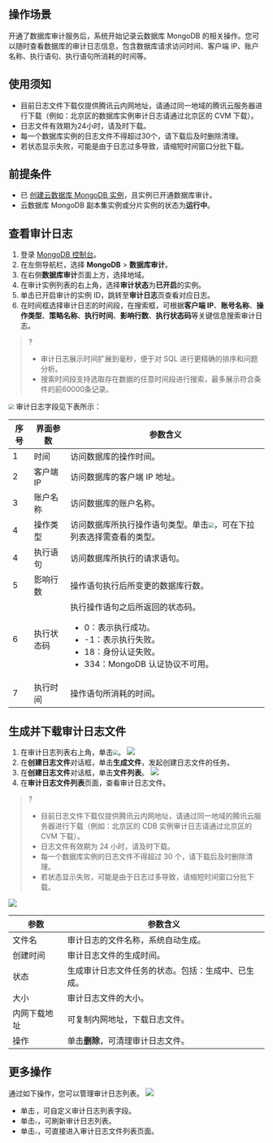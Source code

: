 ## 操作场景

开通了数据库审计服务后，系统开始记录云数据库 MongoDB 的相关操作。您可以随时查看数据库的审计日志信息，包含数据库请求访问时间、客户端 IP、账户名称、执行语句、执行语句所消耗的时间等。

## 使用须知

- 目前日志文件下载仅提供腾讯云内网地址，请通过同一地域的腾讯云服务器进行下载（例如：北京区的数据库实例审计日志请通过北京区的 CVM 下载）。
- 日志文件有效期为24小时，请及时下载。
- 每一个数据库实例的日志文件不得超过30个，请下载后及时删除清理。
- 若状态显示失败，可能是由于日志过多导致，请缩短时间窗口分批下载。

## 前提条件

- 已 [创建云数据库 MongoDB 实例](https://cloud.tencent.com/document/product/240/3551)，且实例已开通数据库审计。
- 云数据库 MongoDB 副本集实例或分片实例的状态为**运行中**。

## 查看审计日志

1. 登录 [MongoDB 控制台](https://console.cloud.tencent.com/mongodb)。
2. 在左侧导航栏，选择 **MongoDB** > **数据库审计**。
3. 在右侧**数据库审计**页面上方，选择地域。
4. 在审计实例列表的右上角，选择**审计状态**为**已开启**的实例。
5. 单击已开启审计的实例 ID，跳转至**审计日志**页查看对应日志。
6. 在时间框选择审计日志的时间段，在搜索框，可根据**客户端 IP**、**账号名称**、**操作类型**、**策略名称**、**执行时间**、**影响行数**、**执行状态码**等关键信息搜索审计日志。
>?
> - 审计日志展示时间扩展到毫秒，便于对 SQL 进行更精确的排序和问题分析。
> - 搜索时间段支持选取存在数据的任意时间段进行搜索，最多展示符合条件的前60000条记录。
> 
<img src="https://qcloudimg.tencent-cloud.cn/raw/b781dc6e138e1c412c83a1a443bb1804.png" style="zoom: 67%;" />
审计日志字段见下表所示：
<table>
<thead><tr><th>序号</th><th>界面参数</th><th>参数含义</th></tr></thead>
<tbody><tr>
<td>1</td>
<td>时间</td>
<td>访问数据库的操作时间。</td></tr>
<tr>
<td>2</td>
<td>客户端 IP</td>
<td>访问数据库的客户端 IP 地址。</td></tr>
<tr>
<td>3</td>
<td>账户名称</td>
<td>访问数据库的账户名称。</td></tr>
<tr>
<td>4</td>
<td>操作类型</td>
<td>访问数据库所执行操作语句类型。单击<img src="https://qcloudimg.tencent-cloud.cn/raw/1a6b89dced3db00397b31e7be029c907.png" style="zoom:67%;">，可在下拉列表选择需查看的类型。</td></tr>
<tr>
<td>4</td>
<td>执行语句</td>
<td>访问数据库所执行的请求语句。</td></tr>
<tr>
<td>5</td>
<td>影响行数</td>
<td>操作语句执行后所变更的数据库行数。</td></tr>
<tr>
<td>6</td>
<td>执行状态码</td>
<td>执行操作语句之后所返回的状态码。<ul><li>0：表示执行成功。</li><li>-1：表示执行失败。</li><li>18：身份认证失败。</li><li>334：MongoDB 认证协议不可用。</li></ul></td></tr>
<tr>
<td>7</td>
<td>执行时间</td>
<td>操作语句所消耗的时间。</td></tr>
</tbody></table>

## 生成并下载审计日志文件

1. 在审计日志列表右上角，单击<img src="https://qcloudimg.tencent-cloud.cn/raw/9667d5a4436c73db2d01621458e64cdb.png" style="zoom:60%;" />。
![](https://qcloudimg.tencent-cloud.cn/raw/8a6061a69a6abb22254648b39bdf10f1.png)
2. 在**创建日志文件**对话框，单击**生成文件**，发起创建日志文件的任务。
3. 在**创建日志文件**对话框，单击**文件列表**。
![](https://qcloudimg.tencent-cloud.cn/raw/d28632a05f7be94de5ae6fc49f6ec026.png)
4. 在**审计日志文件列表**页面，查看审计日志文件。
> ?
> - 目前日志文件下载仅提供腾讯云内网地址，请通过同一地域的腾讯云服务器进行下载（例如：北京区的 CDB 实例审计日志请通过北京区的 CVM 下载）。
> - 日志文件有效期为 24 小时，请及时下载。
> - 每一个数据库实例的日志文件不得超过 30 个，请下载后及时删除清理。
> - 若状态显示失败，可能是由于日志过多导致，请缩短时间窗口分批下载。
> 
![](https://qcloudimg.tencent-cloud.cn/raw/e151cf9335b5c1749c056b3c9cf30aa2.png)   
<table>
<thead><tr><th>参数</th><th>参数含义</th></tr>
</thead>
<tbody><tr>
<td>文件名</td>
<td>审计日志的文件名称，系统自动生成。</td></tr>
<tr>
<td>创建时间</td>
<td>审计日志文件的生成时间。</td></tr>
<tr>
<td>状态</td>
<td>生成审计日志文件任务的状态。包括：生成中、已生成。</td></tr>
<tr>
<td>大小</td>
<td>审计日志文件的大小。</td></tr>
<tr>
<td>内网下载地址</td>
<td>可复制内网地址，下载日志文件。</td></tr>
<tr>
<td>操作</td>
<td>单击<strong>删除</strong>，可清理审计日志文件。</td></tr>
</tbody></table>

## 更多操作
通过如下操作，您可以管理审计日志列表。
![](https://qcloudimg.tencent-cloud.cn/raw/8a6061a69a6abb22254648b39bdf10f1.png)
- 单击<img src="https://qcloudimg.tencent-cloud.cn/raw/4af2681313e814b5eb715a7515c137fa.png" style="zoom: 15%;" />，可自定义审计日志列表字段。
- 单击<img src="https://qcloudimg.tencent-cloud.cn/raw/6895bf17f6b486a67b680f0e6ea05252.png" style="zoom: 33%;" />，可刷新审计日志列表。
- 单击<img src="https://qcloudimg.tencent-cloud.cn/raw/deb8b3b9a8b6a2b9d4ec9a8b213bd785.png" style="zoom:33%;" />，可直接进入审计日志文件列表页面。

   
